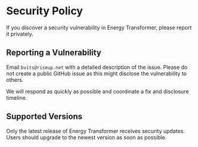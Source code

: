 # Security Policy

If you discover a security vulnerability in Energy Transformer, please report it privately.

## Reporting a Vulnerability

Email `bvits@riseup.net` with a detailed description of the issue. Please do not create a public GitHub issue as this might disclose the vulnerability to others.

We will respond as quickly as possible and coordinate a fix and disclosure timeline.

## Supported Versions

Only the latest release of Energy Transformer receives security updates. Users should upgrade to the newest version as soon as possible.
